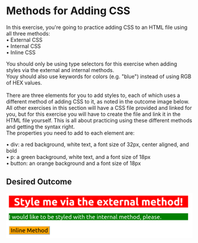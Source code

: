 # Methods for Adding CSS

In this exercise, you're going to practice adding CSS to an HTML file using all three methods:<br>
• External CSS<br>
• Internal CSS<br>
• Inline CSS

You should only be using type selectors for this exercise when adding styles via the external and internal methods.<br>
Youy should also use keywords for colors (e.g. "blue") instead of using RGB of HEX values.<br>
<br>
There are three elements for you to add styles to, each of which uses a different
method of adding CSS to it, as noted in the outcome image below. All other exercises
in this section will have a CSS file provided and linked for you, but for this exercise
you will have to create the file and link it in the HTML file yourself.
This is all about practicing using these different methods and getting the syntax right.
<br>
The properties you need to add to each element are:<br>

• div: a red background, white text, a font size of 32px, center aligned, and bold<br>
• p: a green background, white text, and a font size of 18px<br>
• button: an orange background and a font size of 18px

## Desired Outcome
![plot](./desired-outcome.png)
